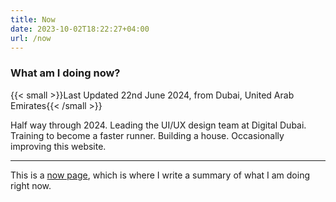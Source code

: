 ```yaml
---
title: Now
date: 2023-10-02T18:22:27+04:00
url: /now
---
```


### What am I doing now?

{{< small >}}Last Updated 22nd June 2024, from Dubai, United Arab Emirates{{< /small >}}

Half way through 2024. Leading the UI/UX design team at Digital Dubai. Training to become a faster runner. Building a house. Occasionally improving this website.

---

This is a [now page](https://nownownow.com/about), which is where I write a
summary of what I am doing right now.